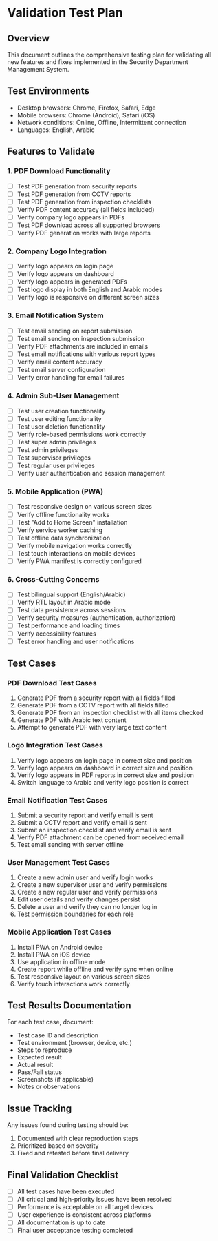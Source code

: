 # Validation Test Plan

## Overview
This document outlines the comprehensive testing plan for validating all new features and fixes implemented in the Security Department Management System.

## Test Environments
- Desktop browsers: Chrome, Firefox, Safari, Edge
- Mobile browsers: Chrome (Android), Safari (iOS)
- Network conditions: Online, Offline, Intermittent connection
- Languages: English, Arabic

## Features to Validate

### 1. PDF Download Functionality
- [ ] Test PDF generation from security reports
- [ ] Test PDF generation from CCTV reports
- [ ] Test PDF generation from inspection checklists
- [ ] Verify PDF content accuracy (all fields included)
- [ ] Verify company logo appears in PDFs
- [ ] Test PDF download across all supported browsers
- [ ] Verify PDF generation works with large reports

### 2. Company Logo Integration
- [ ] Verify logo appears on login page
- [ ] Verify logo appears on dashboard
- [ ] Verify logo appears in generated PDFs
- [ ] Test logo display in both English and Arabic modes
- [ ] Verify logo is responsive on different screen sizes

### 3. Email Notification System
- [ ] Test email sending on report submission
- [ ] Test email sending on inspection submission
- [ ] Verify PDF attachments are included in emails
- [ ] Test email notifications with various report types
- [ ] Verify email content accuracy
- [ ] Test email server configuration
- [ ] Verify error handling for email failures

### 4. Admin Sub-User Management
- [ ] Test user creation functionality
- [ ] Test user editing functionality
- [ ] Test user deletion functionality
- [ ] Verify role-based permissions work correctly
- [ ] Test super admin privileges
- [ ] Test admin privileges
- [ ] Test supervisor privileges
- [ ] Test regular user privileges
- [ ] Verify user authentication and session management

### 5. Mobile Application (PWA)
- [ ] Test responsive design on various screen sizes
- [ ] Verify offline functionality works
- [ ] Test "Add to Home Screen" installation
- [ ] Verify service worker caching
- [ ] Test offline data synchronization
- [ ] Verify mobile navigation works correctly
- [ ] Test touch interactions on mobile devices
- [ ] Verify PWA manifest is correctly configured

### 6. Cross-Cutting Concerns
- [ ] Test bilingual support (English/Arabic)
- [ ] Verify RTL layout in Arabic mode
- [ ] Test data persistence across sessions
- [ ] Verify security measures (authentication, authorization)
- [ ] Test performance and loading times
- [ ] Verify accessibility features
- [ ] Test error handling and user notifications

## Test Cases

### PDF Download Test Cases
1. Generate PDF from a security report with all fields filled
2. Generate PDF from a CCTV report with all fields filled
3. Generate PDF from an inspection checklist with all items checked
4. Generate PDF with Arabic text content
5. Attempt to generate PDF with very large text content

### Logo Integration Test Cases
1. Verify logo appears on login page in correct size and position
2. Verify logo appears on dashboard in correct size and position
3. Verify logo appears in PDF reports in correct size and position
4. Switch language to Arabic and verify logo position is correct

### Email Notification Test Cases
1. Submit a security report and verify email is sent
2. Submit a CCTV report and verify email is sent
3. Submit an inspection checklist and verify email is sent
4. Verify PDF attachment can be opened from received email
5. Test email sending with server offline

### User Management Test Cases
1. Create a new admin user and verify login works
2. Create a new supervisor user and verify permissions
3. Create a new regular user and verify permissions
4. Edit user details and verify changes persist
5. Delete a user and verify they can no longer log in
6. Test permission boundaries for each role

### Mobile Application Test Cases
1. Install PWA on Android device
2. Install PWA on iOS device
3. Use application in offline mode
4. Create report while offline and verify sync when online
5. Test responsive layout on various screen sizes
6. Verify touch interactions work correctly

## Test Results Documentation
For each test case, document:
- Test case ID and description
- Test environment (browser, device, etc.)
- Steps to reproduce
- Expected result
- Actual result
- Pass/Fail status
- Screenshots (if applicable)
- Notes or observations

## Issue Tracking
Any issues found during testing should be:
1. Documented with clear reproduction steps
2. Prioritized based on severity
3. Fixed and retested before final delivery

## Final Validation Checklist
- [ ] All test cases have been executed
- [ ] All critical and high-priority issues have been resolved
- [ ] Performance is acceptable on all target devices
- [ ] User experience is consistent across platforms
- [ ] All documentation is up to date
- [ ] Final user acceptance testing completed
